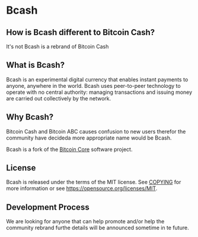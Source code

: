 Bcash
===========

How is Bcash different to Bitcoin Cash?
----------------

It's not Bcash is a rebrand of Bitcoin Cash

What is Bcash?
----------------

Bcash is an experimental digital currency that enables instant payments to
anyone, anywhere in the world. Bcash uses peer-to-peer technology to operate
with no central authority: managing transactions and issuing money are carried
out collectively by the network.

Why Bcash?
--------------------

Bitcoin Cash and Bitcoin ABC causes confusion to new users therefor the community have
decideda more appropriate name would be Bcash.

Bcash is a fork of the [Bitcoin Core](https://bitcoincore.org) software project.

License
-------

Bcash is released under the terms of the MIT license. See [COPYING](COPYING) for more
information or see https://opensource.org/licenses/MIT.

Development Process
-------------------

We are looking for anyone that can help promote and/or help the community rebrand furthe
details will be announced sometime in te future.
